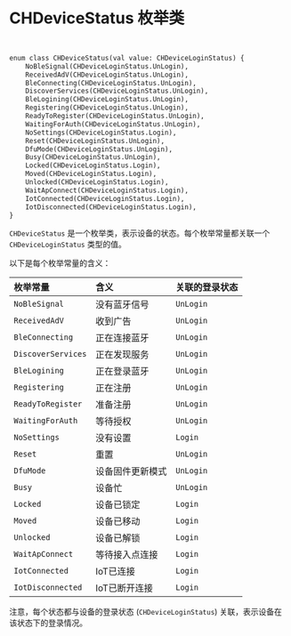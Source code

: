 # CHDeviceStatus 枚举类

```svg


enum class CHDeviceStatus(val value: CHDeviceLoginStatus) {
    NoBleSignal(CHDeviceLoginStatus.UnLogin),
    ReceivedAdV(CHDeviceLoginStatus.UnLogin),
    BleConnecting(CHDeviceLoginStatus.UnLogin),
    DiscoverServices(CHDeviceLoginStatus.UnLogin),
    BleLogining(CHDeviceLoginStatus.UnLogin),
    Registering(CHDeviceLoginStatus.UnLogin),
    ReadyToRegister(CHDeviceLoginStatus.UnLogin),
    WaitingForAuth(CHDeviceLoginStatus.UnLogin),
    NoSettings(CHDeviceLoginStatus.Login),
    Reset(CHDeviceLoginStatus.UnLogin),
    DfuMode(CHDeviceLoginStatus.UnLogin),
    Busy(CHDeviceLoginStatus.UnLogin),
    Locked(CHDeviceLoginStatus.Login),
    Moved(CHDeviceLoginStatus.Login),
    Unlocked(CHDeviceLoginStatus.Login),
    WaitApConnect(CHDeviceLoginStatus.Login),
    IotConnected(CHDeviceLoginStatus.Login),
    IotDisconnected(CHDeviceLoginStatus.Login),
}
```



`CHDeviceStatus` 是一个枚举类，表示设备的状态。每个枚举常量都关联一个 `CHDeviceLoginStatus` 类型的值。

以下是每个枚举常量的含义：

| 枚举常量 | 含义 | 关联的登录状态 |
| :----- | :----- | :----- |
| `NoBleSignal` | 没有蓝牙信号 | `UnLogin` |
| `ReceivedAdV` | 收到广告 | `UnLogin` |
| `BleConnecting` | 正在连接蓝牙 | `UnLogin` |
| `DiscoverServices` | 正在发现服务 | `UnLogin` |
| `BleLogining` | 正在登录蓝牙 | `UnLogin` |
| `Registering` | 正在注册 | `UnLogin` |
| `ReadyToRegister` | 准备注册 | `UnLogin` |
| `WaitingForAuth` | 等待授权 | `UnLogin` |
| `NoSettings` | 没有设置 | `Login` |
| `Reset` | 重置 | `UnLogin` |
| `DfuMode` | 设备固件更新模式 | `UnLogin` |
| `Busy` | 设备忙 | `UnLogin` |
| `Locked` | 设备已锁定 | `Login` |
| `Moved` | 设备已移动 | `Login` |
| `Unlocked` | 设备已解锁 | `Login` |
| `WaitApConnect` | 等待接入点连接 | `Login` |
| `IotConnected` | IoT已连接 | `Login` |
| `IotDisconnected` | IoT已断开连接 | `Login` |

注意，每个状态都与设备的登录状态 (`CHDeviceLoginStatus`) 关联，表示设备在该状态下的登录情况。
